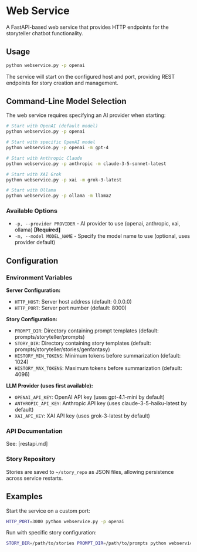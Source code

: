 # Web Service

A FastAPI-based web service that provides HTTP endpoints for the storyteller chatbot functionality.

## Usage

```bash
python webservice.py -p openai
```

The service will start on the configured host and port, providing REST endpoints for story creation and management.

## Command-Line Model Selection

The web service requires specifying an AI provider when starting:

```bash
# Start with OpenAI (default model)
python webservice.py -p openai

# Start with specific OpenAI model
python webservice.py -p openai -m gpt-4

# Start with Anthropic Claude
python webservice.py -p anthropic -m claude-3-5-sonnet-latest

# Start with XAI Grok
python webservice.py -p xai -m grok-3-latest

# Start with Ollama
python webservice.py -p ollama -m llama2
```

### Available Options

- `-p, --provider PROVIDER` - AI provider to use (openai, anthropic, xai, ollama) **[Required]**
- `-m, --model MODEL_NAME` - Specify the model name to use (optional, uses provider default)

## Configuration

### Environment Variables

**Server Configuration:**
- `HTTP_HOST`: Server host address (default: 0.0.0.0)
- `HTTP_PORT`: Server port number (default: 8000)

**Story Configuration:**
- `PROMPT_DIR`: Directory containing prompt templates (default: prompts/storyteller/prompts)
- `STORY_DIR`: Directory containing story templates (default: prompts/storyteller/stories/genfantasy)
- `HISTORY_MIN_TOKENS`: Minimum tokens before summarization (default: 1024)
- `HISTORY_MAX_TOKENS`: Maximum tokens before summarization (default: 4096)

**LLM Provider (uses first available):**
- `OPENAI_API_KEY`: OpenAI API key (uses gpt-4.1-mini by default)
- `ANTHROPIC_API_KEY`: Anthropic API key (uses claude-3-5-haiku-latest by default)
- `XAI_API_KEY`: XAI API key (uses grok-3-latest by default)

### API Documentation

See: [restapi.md]

### Story Repository

Stories are saved to `~/story_repo` as JSON files, allowing persistence across service restarts.

## Examples

Start the service on a custom port:
```bash
HTTP_PORT=3000 python webservice.py -p openai
```

Run with specific story configuration:
```bash
STORY_DIR=/path/to/stories PROMPT_DIR=/path/to/prompts python webservice.py -p anthropic
```